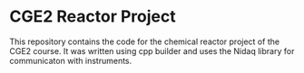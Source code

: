 # CGE2 Reactor Project
This repository contains the code for the chemical reactor project of the CGE2 course. It was written using cpp builder and uses the Nidaq library for communicaton with instruments. 
